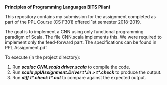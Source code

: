 **Principles of Programming Languages BITS Pilani**

This repository contains my submission for the assignment completed as part of the PPL Course (CS F301) offered 1st semester 2018-2019.

The goal is to implement a CNN using only functional programming paradigm of Scala. The file CNN.scala implements this. We were required to implement only the feed-forward part. The specifications can be found in PPL Assignment.pdf

To execute (in the project directory):
1. Run ***scalac CNN.scala driver.scala*** to compile the code.
2. Run ***scala pplAssignment.Driver t\*.in > t\*.check*** to produce the output.
3. Run ***diff t\*.check t\*.out*** to compare against the expected output.